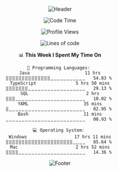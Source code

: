 <div align="center">

![Header](https://capsule-render.vercel.app/api?type=waving&color=507EA4&height=130&section=header)
  
<!-- 
#### ✍️ Education

![42 badge](https://img.shields.io/badge/42SEOUL-black?style=flat&logo=42)
![metaverse](https://img.shields.io/badge/MetaverseAcademy-white?style=flat)


#### 🛠️ Tech Stack 

![C badge](https://img.shields.io/badge/C언어-black?style=flat&logo=C)
![java badge](https://img.shields.io/badge/JAVA-green?style=flat)
![java script badge](https://img.shields.io/badge/JavaScript-white?style=flat&logo=javascript)
<br>
![spring boot badge](https://img.shields.io/badge/springboot-white?style=flat&logo=springboot)
![Jenkins](https://img.shields.io/badge/Jenkins-181717?style=flat&logo=jenkins&logoColor=white)
![Redis](https://img.shields.io/badge/Redis-c93131?style=flat&logo=Redis&logoColor=white)
<br>
![MySQL](https://img.shields.io/badge/mysql-f29111?style=flat&logo=mysql&logoColor=00758f)
![Firebase](https://img.shields.io/badge/Firebase-1B3A57?style=flat&logo=firebase&logoColor=F5820D)
![Docker](https://img.shields.io/badge/Docker-384d54?style=flat&logo=Docker&logoColor=0db7ed)

<br>
-->

<!--
<table>
  <thead align="center">
    <tr border: none;>
      <td><b>🎁 Projects</b></td>
      <td><b>📚 Summary</b></td>
      <td><b>📆 Period</b></td>
    </tr>
  </thead>
  <tbody>
    <tr>
      <td align="center"><a href="https://github.com/cca-ffodregamdi"><b>러닝하이</b></a></td>
      <td>🏃 러닝 기록 + SNS 플랫폼</td>
      <td>23.08.07 ~ </td>
    </tr>
    <tr>
      <td align="center"><a href="https://github.com/meta-mingles"><b>Meta Mingle</b></a></td>
      <td>⭐  아바타 동영상을 통한 문화 교류 커뮤니티 메타버스 플랫폼
         <img alt="강사상 수상" src="https://img.shields.io/badge/강사상 수상-black?style=flat&logo=Pinboard"/>
      </td>
      <td>23.10.07 ~ 23.12.12</td>
    </tr>
    <tr>
      <td align="center"><a href="https://github.com/isthisteamisthis"><b>랄라리아</b></a></td>
      <td>🎤  AI 기반 커버 노래 공유 & 매칭 커뮤니티</td>
      <td>23.09.06 ~ 23.09.26</td>
    </tr>
      <td align="center"><a href="https://github.com/goalapa/spring-cacamuca"><b>까까무까</b></a></td>
      <td>🍪  전세계 과자 리뷰 사이트</td>
      <td>23.07.06 ~ 23.07.31</td>
    </tr>
    </tr>
      <td align="center"><a href="https://github.com/fixplzz"><b>도로 위 <br> 성동구</b></a></td>
      <td>🛠  SW개발 공모전 : 피우다 프로젝트(성동구 공공서비스 문제 해결)
        <img alt="본선 진출" src="https://img.shields.io/badge/본선 진출-black?style=flat&logo=Pinboard"/>
      </td>
      <td>23.10.01 ~ 23.11.30</td>
    </tr>
  </tbody>
</table>

<br>
-->

<!-- 
<img height='170' width='410' src="https://github-readme-stats-git-masterrstaa-rickstaa.vercel.app/api?username=numerical43&show_icons=true&theme=graywhite" alt="Numer's GitHub stats" />  [![Top Langs](https://github-readme-stats-sigma-five.vercel.app/api/top-langs/?username=numerical43&layout=compact&theme=graywhite)](https://github.com/anuraghazra/github-readme-stats)
<br>
-->


<div align="center"> 

<!--START_SECTION:waka-->
![Code Time](http://img.shields.io/badge/Code%20Time-1%2C059%20hrs%203%20mins-blue)

![Profile Views](http://img.shields.io/badge/Profile%20Views-0-blue)

![Lines of code](https://img.shields.io/badge/From%20Hello%20World%20I%27ve%20Written-1.8%20million%20lines%20of%20code-blue)

📊 **This Week I Spent My Time On** 

```text
💬 Programming Languages: 
Java                     11 hrs              ⣿⣿⣿⣿⣿⣿⣿⣿⣿⣿⣿⣿⣿⣿⣀⣀⣀⣀⣀⣀⣀⣀⣀⣀⣀   54.83 % 
TypeScript               5 hrs 50 mins       ⣿⣿⣿⣿⣿⣿⣿⣀⣀⣀⣀⣀⣀⣀⣀⣀⣀⣀⣀⣀⣀⣀⣀⣀⣀   29.13 % 
SQL                      2 hrs               ⣿⣿⣿⣀⣀⣀⣀⣀⣀⣀⣀⣀⣀⣀⣀⣀⣀⣀⣀⣀⣀⣀⣀⣀⣀   10.02 % 
YAML                     35 mins             ⣿⣀⣀⣀⣀⣀⣀⣀⣀⣀⣀⣀⣀⣀⣀⣀⣀⣀⣀⣀⣀⣀⣀⣀⣀   02.95 % 
Bash                     11 mins             ⣀⣀⣀⣀⣀⣀⣀⣀⣀⣀⣀⣀⣀⣀⣀⣀⣀⣀⣀⣀⣀⣀⣀⣀⣀   00.93 % 

💻 Operating System: 
Windows                  17 hrs 11 mins      ⣿⣿⣿⣿⣿⣿⣿⣿⣿⣿⣿⣿⣿⣿⣿⣿⣿⣿⣿⣿⣿⣀⣀⣀⣀   85.64 % 
Mac                      2 hrs 52 mins       ⣿⣿⣿⣿⣀⣀⣀⣀⣀⣀⣀⣀⣀⣀⣀⣀⣀⣀⣀⣀⣀⣀⣀⣀⣀   14.36 % 
```


<!--END_SECTION:waka-->


![Footer](https://capsule-render.vercel.app/api?type=waving&color=507EA4&height=130&section=footer) 

</div>
